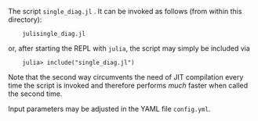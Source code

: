 The script `single_diag.jl` . It can be invoked as follows (from within this directory):

```
    julisingle_diag.jl
```
or, after starting the REPL with `julia`, the script may simply be included via
```
    julia> include("single_diag.jl")
```
Note that the second way circumvents the need of JIT compilation every time the script is invoked and therefore performs *much* faster when called the second time.

Input parameters may be adjusted in the YAML file `config.yml`.
